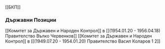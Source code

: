 [[БКП]]

### Държавни Позиции
[[Комитет за Държавен и Народен Контрол]] в [[(1954.01.20 - 1956.04.18) Правителство Вълко Червенков]]
[[Комитет за Държавен и Народен Контрол]] в [[(1949.07.20 - 1954.01.20) Правителство Васил Коларов 1 2]]